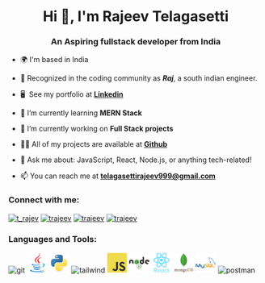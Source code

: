
<h1 align="center">Hi 👋, I'm Rajeev Telagasetti</h1>
<h3 align="center">An Aspiring fullstack developer from India</h3>


- 🌍 I'm based in India

- 📝 Recognized in the coding community as ***Raj***, a south indian engineer.

- 🖥  See my portfolio at [**Linkedin**](http://www.linkedin.com/in/trajeev/)

- 🌱 I’m currently learning **MERN Stack**

- 🔭 I’m currently working on **Full Stack projects**

- 👨‍💻 All of my projects are available at [**Github**](https://www.github.com/trajev/)

- 💬 Ask me about: JavaScript, React, Node.js, or anything tech-related!

- 📫 You can reach me at [**telagasettirajeev999@gmail.com**](mailto:telagasettirajeev999@gmail.com)

<h3 align="left">Connect with me:</h3>
<p align="left">
<a href="https://twitter.com/t_rajev" target="blank"><img align="center" src="https://raw.githubusercontent.com/rahuldkjain/github-profile-readme-generator/master/src/images/icons/Social/twitter.svg" alt="t_rajev" height="30" width="40" /></a>
<a href="https://linkedin.com/in/trajeev" target="blank"><img align="center" src="https://raw.githubusercontent.com/rahuldkjain/github-profile-readme-generator/master/src/images/icons/Social/linked-in-alt.svg" alt="trajeev" height="30" width="40" /></a>
<a href="https://www.hackerrank.com/trajeev" target="blank"><img align="center" src="https://raw.githubusercontent.com/rahuldkjain/github-profile-readme-generator/master/src/images/icons/Social/hackerrank.svg" alt="trajeev" height="30" width="40" /></a>
<a href="https://www.leetcode.com/trajeev" target="blank"><img align="center" src="https://raw.githubusercontent.com/rahuldkjain/github-profile-readme-generator/master/src/images/icons/Social/leet-code.svg" alt="trajeev" height="30" width="40" /></a>
</p>

<h3 align="left">Languages and Tools:</h3>
<p align="left"> 
<img src="https://www.vectorlogo.zone/logos/git-scm/git-scm-icon.svg" alt="git" width="40" height="40"/>
<img src="https://raw.githubusercontent.com/devicons/devicon/master/icons/java/java-original.svg" alt="java" width="40" height="40"/>
<img src="https://raw.githubusercontent.com/devicons/devicon/master/icons/python/python-original.svg" alt="python" width="40" height="40"/>
<img src="https://www.vectorlogo.zone/logos/tailwindcss/tailwindcss-icon.svg" alt="tailwind" width="40" height="40"/>
<img src="https://raw.githubusercontent.com/devicons/devicon/master/icons/javascript/javascript-original.svg" alt="javascript" width="40" height="40"/>
<img src="https://raw.githubusercontent.com/devicons/devicon/master/icons/nodejs/nodejs-original-wordmark.svg" alt="nodejs" width="40" height="40"/>
<img src="https://raw.githubusercontent.com/devicons/devicon/master/icons/react/react-original-wordmark.svg" alt="react" width="40" height="40"/>
<img src="https://raw.githubusercontent.com/devicons/devicon/master/icons/mongodb/mongodb-original-wordmark.svg" alt="mongodb" width="40" height="40"/>
<img src="https://raw.githubusercontent.com/devicons/devicon/master/icons/mysql/mysql-original-wordmark.svg" alt="mysql" width="40" height="40"/>
<img src="https://www.vectorlogo.zone/logos/getpostman/getpostman-icon.svg" alt="postman" width="40" height="40"/>
</p>

